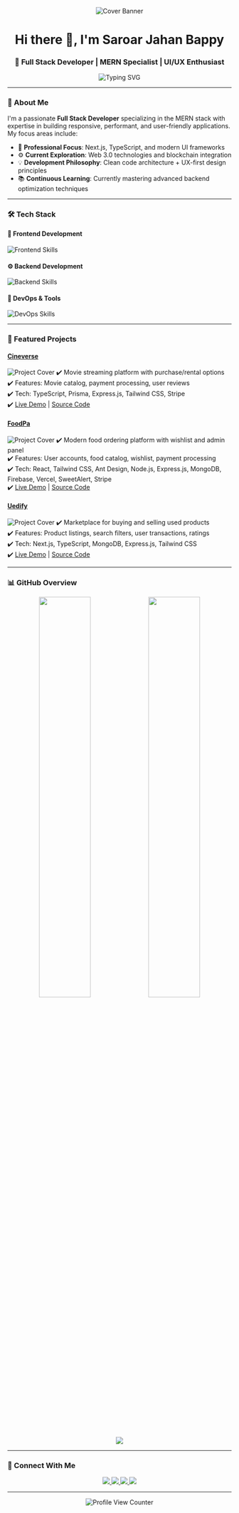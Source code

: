 <!-- Cover Banner -->
<p align="center">
  <img src="https://placehold.co/1600x400/0a66c2/FFFFFF?text=Saroar+Jahan+Bappy's+Developer+Portfolio" alt="Cover Banner" />
</p>

<h1 align="center">Hi there 👋, I'm Saroar Jahan Bappy</h1>
<h3 align="center">🚀 Full Stack Developer | MERN Specialist | UI/UX Enthusiast</h3>

<p align="center">
  <img src="https://readme-typing-svg.demolab.com?font=Fira+Code&size=20&pause=1000&color=00BFFF&center=true&vCenter=true&width=500&lines=Full+Stack+Web+Developer;MERN+%7C+Next.js+%7C+TypeScript;Clean+%26+Performant+Code;Lifelong+Learner+%F0%9F%93%9A;Tech+Explorer+%F0%9F%9A%80" alt="Typing SVG" />
</p>

---

### 🌟 About Me

I'm a passionate **Full Stack Developer** specializing in the MERN stack with expertise in building responsive, performant, and user-friendly applications. My focus areas include:

- 🔭 **Professional Focus**: Next.js, TypeScript, and modern UI frameworks
- ⚙️ **Current Exploration**: Web 3.0 technologies and blockchain integration
- 💡 **Development Philosophy**: Clean code architecture + UX-first design principles
- 📚 **Continuous Learning**: Currently mastering advanced backend optimization techniques

---

### 🛠️ Tech Stack

#### 🎨 Frontend Development
<p align="left">
  <img src="https://skillicons.dev/icons?i=react,nextjs,typescript,tailwind,redux,framer" alt="Frontend Skills" />
</p>

#### ⚙️ Backend Development
<p align="left">
  <img src="https://skillicons.dev/icons?i=nodejs,express,mongodb,postgres,prisma" alt="Backend Skills" />
</p>

#### 🔧 DevOps & Tools
<p align="left">
  <img src="https://skillicons.dev/icons?i=git,docker,aws,figma,vscode" alt="DevOps Skills" />
</p>

---

### 🚀 Featured Projects

#### [Cineverse](https://github.com/MBappy-404/cineverse)
![Project Cover](https://placehold.co/600x400/8A2BE2/FFFFFF?text=Cineverse)
✔️ Movie streaming platform with purchase/rental options  
✔️ Features: Movie catalog, payment processing, user reviews  
✔️ Tech: TypeScript, Prisma, Express.js, Tailwind CSS, Stripe  
✔️ [Live Demo](https://cineverse-demo.com) | [Source Code](https://github.com/MBappy-404/cineverse)

#### [FoodPa](https://github.com/MBappy-404/foodpa)
![Project Cover](https://placehold.co/600x400/0a66c2/FFFFFF?text=FoodPa)
✔️ Modern food ordering platform with wishlist and admin panel  
✔️ Features: User accounts, food catalog, wishlist, payment processing  
✔️ Tech: React, Tailwind CSS, Ant Design, Node.js, Express.js, MongoDB, Firebase, Vercel, SweetAlert, Stripe  
✔️ [Live Demo](https://foodpa-demo.com) | [Source Code](https://github.com/MBappy-404/foodpa)

#### [Uedify](https://github.com/MBappy-404/uedify)
![Project Cover](https://placehold.co/600x400/00BFFF/FFFFFF?text=Uedify)
✔️ Marketplace for buying and selling used products  
✔️ Features: Product listings, search filters, user transactions, ratings  
✔️ Tech: Next.js, TypeScript, MongoDB, Express.js, Tailwind CSS  
✔️ [Live Demo](https://uedify-demo.com) | [Source Code](https://github.com/MBappy-404/uedify)

---

### 📊 GitHub Overview

<p align="center">
  <img src="https://github-readme-stats.vercel.app/api?username=MBappy-404&show_icons=true&hide_title=true&hide_rank=false&count_private=true&theme=tokyonight&hide_border=true" width="48%" />
  <img src="https://github-readme-streak-stats.herokuapp.com/?user=MBappy-404&theme=tokyonight&hide_border=true" width="48%" />
</p>

<p align="center">
  <img src="https://github-readme-stats.vercel.app/api/top-langs/?username=MBappy-404&layout=compact&theme=tokyonight&hide_border=true" />
</p>

---

### 🔗 Connect With Me

<p align="center">
  <a href="https://www.linkedin.com/in/saroar-jahan-bappy/" target="_blank">
    <img src="https://img.shields.io/badge/LinkedIn-0A66C2?style=for-the-badge&logo=linkedin&logoColor=white" />
  </a>
  <a href="mailto:saroar.dev@gmail.com" target="_blank">
    <img src="https://img.shields.io/badge/Gmail-D14836?style=for-the-badge&logo=gmail&logoColor=white" />
  </a>
  <a href="https://github.com/MBappy-404" target="_blank">
    <img src="https://img.shields.io/badge/GitHub-181717?style=for-the-badge&logo=github&logoColor=white" />
  </a>
  <a href="https://twitter.com/SaroarDev" target="_blank">
    <img src="https://img.shields.io/badge/Twitter-1DA1F2?style=for-the-badge&logo=twitter&logoColor=white" />
  </a>
</p>

---

<p align="center">
  <img src="https://komarev.com/ghpvc/?username=MBappy-404&label=Profile+Views&color=0e75b6&style=flat-square" alt="Profile View Counter" />
</p>
